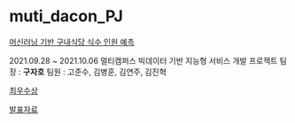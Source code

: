 # muti_dacon_PJ
[머신러닝 기반 구내식당 식수 인원 예측](https://dacon.io/competitions/official/235743/overview/description)

2021.09.28 ~ 2021.10.06
멀티캠퍼스 빅데이터 기반 지능형 서비스 개발 프로젝트
팀장 : **구자호**
팀원 : 고준수, 김병훈, 김연주, 김진혁

[최우수상](./빅데이터_분석_프로젝트_최우수상_1팀_1줘.pdf)

[발표자료](./발표자료.pdf)

